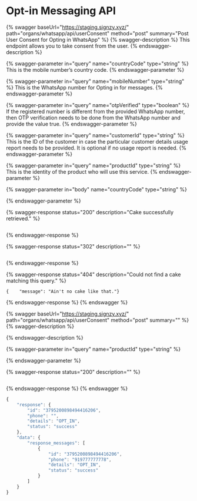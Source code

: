 # Opt-in Messaging API

{% swagger baseUrl="https://staging.signzy.xyz/" path="organs/whatsapp/api/userConsent" method="post" summary="Post User Consent for Opting in WhatsApp" %}
{% swagger-description %}
This endpoint allows you to take consent from the user.
{% endswagger-description %}

{% swagger-parameter in="query" name="countryCode" type="string" %}
This is the mobile number’s country code.
{% endswagger-parameter %}

{% swagger-parameter in="query" name="mobileNumber" type="string" %}
This is the WhatsApp number for Opting in for messages.
{% endswagger-parameter %}

{% swagger-parameter in="query" name="otpVerified" type="boolean" %}
If the registered number is different from the provided WhatsApp number, then OTP verification needs to be done from the WhatsApp number and provide the value true.
{% endswagger-parameter %}

{% swagger-parameter in="query" name="customerId" type="string" %}
This is the ID of the customer in case the particular customer details usage report needs to be provided. It is optional if no usage report is needed.
{% endswagger-parameter %}

{% swagger-parameter in="query" name="productId" type="string" %}
This is the identity of the product who will use this service.
{% endswagger-parameter %}

{% swagger-parameter in="body" name="countryCode" type="string" %}

{% endswagger-parameter %}

{% swagger-response status="200" description="Cake successfully retrieved." %}
```
```
{% endswagger-response %}

{% swagger-response status="302" description="" %}
```
```
{% endswagger-response %}

{% swagger-response status="404" description="Could not find a cake matching this query." %}
```
{    "message": "Ain't no cake like that."}
```
{% endswagger-response %}
{% endswagger %}

{% swagger baseUrl="https://staging.signzy.xyz/" path="organs/whatsapp/api/userConsent" method="post" summary="" %}
{% swagger-description %}

{% endswagger-description %}

{% swagger-parameter in="query" name="productId" type="string" %}

{% endswagger-parameter %}

{% swagger-response status="200" description="" %}
```
```
{% endswagger-response %}
{% endswagger %}

```javascript
{ 
    "response": {
        "id": "3795200898494416206",
        "phone": "",
        "details": "OPT_IN",
        "status": "success"
    },
    "data": {
        "response_messages": [
            {
                "id": "3795200898494416206",
                "phone": "919777777778",
                "details": "OPT_IN",
                "status": "success"
            }
        ]
    }
}
```

